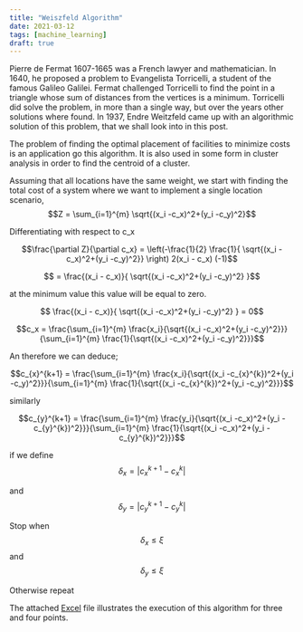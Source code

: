 ```yaml
---
title: "Weiszfeld Algorithm"
date: 2021-03-12
tags: [machine_learning]
draft: true
---
```


Pierre de Fermat 1607-1665 was a French lawyer and mathematician.  In 1640, he proposed a problem to Evangelista Torricelli, a student of the famous Galileo Galilei. Fermat challenged Torricelli to find the point in a triangle whose sum of  distances from the vertices is a minimum. Torricelli did solve the problem, in more than a single way, but over the years other solutions where found. In 1937, Endre Weitzfeld came up with an algorithmic solution of this problem, that we shall look into in this post.

The problem of finding the optimal placement of facilities to minimize costs is an application go this algorithm. It is also used in some form in cluster analysis in order to find the centroid of a cluster.

Assuming that all locations have the same weight, we start with finding the total cost of a system where we want to implement a single location scenario,
$$Z = \sum_{i=1}^{m} \sqrt{(x_i -c_x)^2+(y_i -c_y)^2}$$

Differentiating with respect to c_x

$$\frac{\partial Z}{\partial c_x} = \left(-\frac{1}{2}  \frac{1}{ \sqrt{(x_i -c_x)^2+(y_i -c_y)^2}} \right)  2(x_i - c_x)   (-1)$$

$$ =   \frac{(x_i - c_x)}{ \sqrt{(x_i -c_x)^2+(y_i -c_y)^2} }$$

at the minimum value this value will be equal to zero.

$$ \frac{(x_i - c_x)}{ \sqrt{(x_i -c_x)^2+(y_i -c_y)^2} } = 0$$

$$c_x = \frac{\sum_{i=1}^{m} \frac{x_i}{\sqrt{(x_i -c_x)^2+(y_i -c_y)^2}}}{\sum_{i=1}^{m} \frac{1}{\sqrt{(x_i -c_x)^2+(y_i -c_y)^2}}}$$

An therefore we can deduce;


$$c_{x}^{k+1} = \frac{\sum_{i=1}^{m} \frac{x_i}{\sqrt{(x_i -c_{x}^{k})^2+(y_i -c_y)^2}}}{\sum_{i=1}^{m} \frac{1}{\sqrt{(x_i -c_{x}^{k})^2+(y_i -c_y)^2}}}$$

similarly

$$c_{y}^{k+1} = \frac{\sum_{i=1}^{m} \frac{y_i}{\sqrt{(x_i -c_x)^2+(y_i -c_{y}^{k})^2}}}{\sum_{i=1}^{m} \frac{1}{\sqrt{(x_i -c_x)^2+(y_i -c_{y}^{k})^2}}}$$

if we define $$\delta_x = |c^{k+1}_x - c^{k}_x| $$

and $$\delta_y = |c^{k+1}_y - c^{k}_y| $$

Stop when $$\delta_x \leq \xi$$ and
$$\delta_y \leq \xi$$

Otherwise repeat

The attached [Excel](/post/files/weiszfeld_algorithm.xlsx) file illustrates the execution of this algorithm for three and four points.
